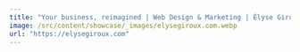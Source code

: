 ```yaml
---
title: "Your business, reimagined | Web Design & Marketing | Élyse Giroux"
image: /src/content/showcase/_images/elysegiroux.com.webp
url: "https://elysegiroux.com"
---
```

